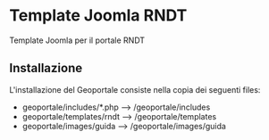 # Template Joomla RNDT
Template Joomla per il portale RNDT

## Installazione

L&#39;installazione del Geoportale consiste nella copia dei seguenti files:

- geoportale/includes/*.php  --> <webserver>/geoportale/includes
- geoportale/templates/rndt --> <webserver>/geoportale/templates
- geoportale/images/guida --> <webserver>/geoportale/images/guida
  

